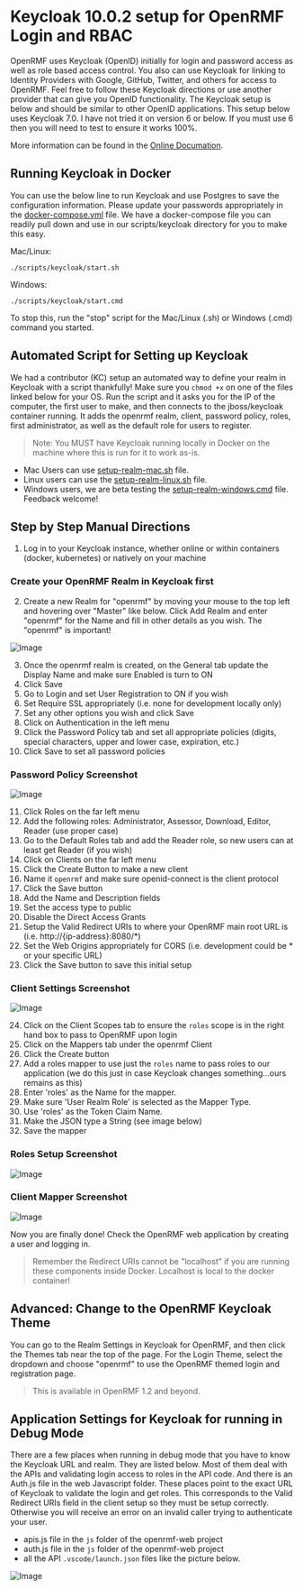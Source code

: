 # Keycloak 10.0.2 setup for OpenRMF Login and RBAC
OpenRMF uses Keycloak (OpenID) initially for login and password access as well as role based access control. You also can use Keycloak for linking to Identity Providers with Google, GitHub, Twitter, and others for access to OpenRMF. Feel free to follow these Keycloak directions or use another provider that can give you OpenID functionality. The Keycloak setup is below and should be similar to other OpenID applications. This setup below uses Keycloak 7.0. I have not tried it on version 6 or below. If you must use 6 then you will need to test to ensure it works 100%.

More information can be found in the [Online Documation](https://cingulara.github.io/openrmf-docs/keycloak.html).

## Running Keycloak in Docker
You can use the below line to run Keycloak and use Postgres to save the configuration information. Please update your passwords appropriately in the [docker-compose.yml](scripts/keycloak/docker-compose.yml) file. We have a docker-compose file you can readily pull down and use in our scripts/keycloak directory for you to make this easy.

Mac/Linux:
```
./scripts/keycloak/start.sh
```

Windows:
```
./scripts/keycloak/start.cmd
```

To stop this, run the "stop" script for the Mac/Linux (.sh) or Windows (.cmd) command you started.

## Automated Script for Setting up Keycloak
We had a contributor (KC) setup an automated way to define your realm in Keycloak with a script thankfully!  Make sure you `chmod +x` on one of the files linked below for your OS. Run the script and it asks you for the IP of the computer, the first user to make, and then connects to the jboss/keycloak container running. It adds the openrmf realm, client, password policy, roles, first administrator, as well as the default role for users to register.

> Note: You MUST have Keycloak running locally in Docker on the machine where this is run for it to work as-is.

* Mac Users can use [setup-realm-mac.sh](scripts/keycloak/setup-realm-mac.sh) file.
* Linux users can use the [setup-realm-linux.sh](scripts/keycloak/setup-realm-linux.sh) file. 
* Windows users, we are beta testing the [setup-realm-windows.cmd](scripts/keycloak/setup-realm-windows.cmd) file. Feedback welcome!

## Step by Step Manual Directions

1. Log in to your Keycloak instance, whether online or within containers (docker, kubernetes) or natively on your machine

### Create your OpenRMF Realm in Keycloak first
2. Create a new Realm for "openrmf" by moving your mouse to the top left and hovering over "Master" like below. Click Add Realm and 
enter "openrmf" for the Name and fill in other details as you wish. The "openrmf" is important!

![Image](./img/keycloak/keycloak-setup-realm.png?raw=true)

3. Once the openrmf realm is created, on the General tab update the Display Name and make sure Enabled is turn to ON
4. Click Save
5. Go to Login and set User Registration to ON if you wish
6. Set Require SSL appropriately (i.e. none for development locally only)
7. Set any other options you wish and click Save
8. Click on Authentication in the left menu
9. Click the Password Policy tab and set all appropriate policies (digits, special characters, upper and lower case, expiration, etc.)
10. Click Save to set all password policies

### Password Policy Screenshot
![Image](./img/keycloak/authentication-password-policy.png?raw=true)

11. Click Roles on the far left menu
12. Add the following roles: Administrator, Assessor, Download, Editor, Reader (use proper case)
13. Go to the Default Roles tab and add the Reader role, so new users can at least get Reader (if you wish)
14. Click on Clients on the far left menu
15. Click the Create Button to make a new client
16. Name it `openrmf` and make sure openid-connect is the client protocol
17. Click the Save button
18. Add the Name and Description fields
19. Set the access type to public
20. Disable the Direct Access Grants
21. Setup the Valid Redirect URIs to where your OpenRMF main root URL is (i.e. http://{ip-address}:8080/*)
22. Set the Web Origins appropriately for CORS (i.e. development could be * or your specific URL)
23. Click the Save button to save this initial setup

### Client Settings Screenshot
![Image](./img/keycloak/keycloak-openrmf-settings.png?raw=true)

24. Click on the Client Scopes tab to ensure the `roles` scope is in the right hand box to pass to OpenRMF upon login
25. Click on the Mappers tab under the openrmf Client
26. Click the Create button
27. Add a roles mapper to use just the `roles` name to pass roles to our application (we do this just in case Keycloak changes something...ours remains as this)
28. Enter 'roles' as the Name for the mapper.
29. Make sure 'User Realm Role' is selected as the Mapper Type.
30. Use 'roles' as the Token Claim Name.
31. Make the JSON type a String (see image below)
32. Save the mapper

### Roles Setup Screenshot
![Image](./img/keycloak/keycloak-roles.png?raw=true)

### Client Mapper Screenshot
![Image](./img/keycloak/keycloak-openrmf-client-mapper-roles.png?raw=true)


Now you are finally done! Check the OpenRMF web application by creating a user and logging in. 

> Remember the Redirect URIs cannot be "localhost" if you are running these components inside Docker. Localhost is local to the docker container!

## Advanced: Change to the OpenRMF Keycloak Theme
You can go to the Realm Settings in Keycloak for OpenRMF, and then click the Themes tab near the top of the page. For the Login Theme, select the dropdown and choose "openrmf" to use the OpenRMF themed login and registration page. 

> This is available in OpenRMF 1.2 and beyond.

## Application Settings for Keycloak for running in Debug Mode
There are a few places when running in debug mode that you have to know the Keycloak URL and realm. They are listed below. Most of them deal with the APIs and validating login access to roles in the API code. And there is an Auth.js file in the web Javascript folder.  These places point to the exact URL of Keycloak to validate the login and get roles. This corresponds to the Valid Redirect URIs field in the client setup so they must be setup correctly. Otherwise you will receive an error on an invalid caller trying to authenticate your user.

* apis.js file in the `js` folder of the openrmf-web project
* auth.js file in the `js` folder of the openrmf-web project
* all the API `.vscode/launch.json` files like the picture below.

![Image](./img/keycloak/dotnet-core-keycloak-reference.png?raw=true)
